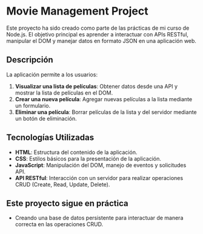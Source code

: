 # Movie Management Project

Este proyecto ha sido creado como parte de las prácticas de mi curso de Node.js. El objetivo principal es aprender a interactuar con APIs RESTful, manipular el DOM y manejar datos en formato JSON en una aplicación web.

## Descripción

La aplicación permite a los usuarios:

1. **Visualizar una lista de películas**: Obtener datos desde una API y mostrar la lista de películas en el DOM.
2. **Crear una nueva película**: Agregar nuevas películas a la lista mediante un formulario.
3. **Eliminar una película**: Borrar películas de la lista y del servidor mediante un botón de eliminación.

## Tecnologías Utilizadas

- **HTML**: Estructura del contenido de la aplicación.
- **CSS**: Estilos básicos para la presentación de la aplicación.
- **JavaScript**: Manipulación del DOM, manejo de eventos y solicitudes API.
- **API RESTful**: Interacción con un servidor para realizar operaciones CRUD (Create, Read, Update, Delete).

## Este proyecto sigue en práctica

- Creando una base de datos persistente para interactuar de manera correcta en las operaciones CRUD.
